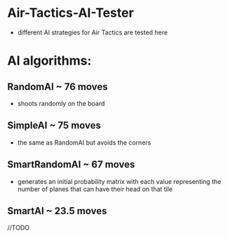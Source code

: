 Air-Tactics-AI-Tester
=====================

- different AI strategies for Air Tactics are tested here


AI algorithms:
==============


RandomAI ~ 76 moves
-------------------

- shoots randomly on the board

SimpleAI ~ 75 moves
-------------------

- the same as RandomAI but avoids the corners

SmartRandomAI ~ 67 moves
-------------

- generates an initial probability matrix with each value representing the number of planes that can have their head on that tile

SmartAI ~ 23.5 moves
-------

//TODO
